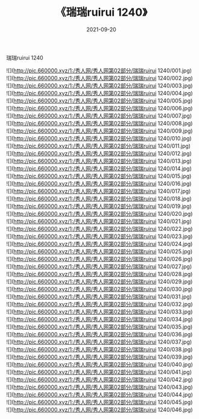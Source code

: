 ﻿---
layout: post
title:  《瑞瑞ruirui 1240》
date:   2021-09-20
img: http://pic.660000.xyz/1:/秀人网/秀人网第02部分/瑞瑞ruirui 1240/000.jpg
categories: [美女, 清纯, 唯美]
---

瑞瑞ruirui 1240

  ![](http://pic.660000.xyz/1:/秀人网/秀人网第02部分/瑞瑞ruirui 1240/001.jpg) <br> ![](http://pic.660000.xyz/1:/秀人网/秀人网第02部分/瑞瑞ruirui 1240/002.jpg) <br> ![](http://pic.660000.xyz/1:/秀人网/秀人网第02部分/瑞瑞ruirui 1240/003.jpg) <br> ![](http://pic.660000.xyz/1:/秀人网/秀人网第02部分/瑞瑞ruirui 1240/004.jpg) <br> ![](http://pic.660000.xyz/1:/秀人网/秀人网第02部分/瑞瑞ruirui 1240/005.jpg) <br> ![](http://pic.660000.xyz/1:/秀人网/秀人网第02部分/瑞瑞ruirui 1240/006.jpg) <br> ![](http://pic.660000.xyz/1:/秀人网/秀人网第02部分/瑞瑞ruirui 1240/007.jpg) <br> ![](http://pic.660000.xyz/1:/秀人网/秀人网第02部分/瑞瑞ruirui 1240/008.jpg) <br> ![](http://pic.660000.xyz/1:/秀人网/秀人网第02部分/瑞瑞ruirui 1240/009.jpg) <br> ![](http://pic.660000.xyz/1:/秀人网/秀人网第02部分/瑞瑞ruirui 1240/010.jpg) <br> ![](http://pic.660000.xyz/1:/秀人网/秀人网第02部分/瑞瑞ruirui 1240/011.jpg) <br> ![](http://pic.660000.xyz/1:/秀人网/秀人网第02部分/瑞瑞ruirui 1240/012.jpg) <br> ![](http://pic.660000.xyz/1:/秀人网/秀人网第02部分/瑞瑞ruirui 1240/013.jpg) <br> ![](http://pic.660000.xyz/1:/秀人网/秀人网第02部分/瑞瑞ruirui 1240/014.jpg) <br> ![](http://pic.660000.xyz/1:/秀人网/秀人网第02部分/瑞瑞ruirui 1240/015.jpg) <br> ![](http://pic.660000.xyz/1:/秀人网/秀人网第02部分/瑞瑞ruirui 1240/016.jpg) <br> ![](http://pic.660000.xyz/1:/秀人网/秀人网第02部分/瑞瑞ruirui 1240/017.jpg) <br> ![](http://pic.660000.xyz/1:/秀人网/秀人网第02部分/瑞瑞ruirui 1240/018.jpg) <br> ![](http://pic.660000.xyz/1:/秀人网/秀人网第02部分/瑞瑞ruirui 1240/019.jpg) <br> ![](http://pic.660000.xyz/1:/秀人网/秀人网第02部分/瑞瑞ruirui 1240/020.jpg) <br> ![](http://pic.660000.xyz/1:/秀人网/秀人网第02部分/瑞瑞ruirui 1240/021.jpg) <br> ![](http://pic.660000.xyz/1:/秀人网/秀人网第02部分/瑞瑞ruirui 1240/022.jpg) <br> ![](http://pic.660000.xyz/1:/秀人网/秀人网第02部分/瑞瑞ruirui 1240/023.jpg) <br> ![](http://pic.660000.xyz/1:/秀人网/秀人网第02部分/瑞瑞ruirui 1240/024.jpg) <br> ![](http://pic.660000.xyz/1:/秀人网/秀人网第02部分/瑞瑞ruirui 1240/025.jpg) <br> ![](http://pic.660000.xyz/1:/秀人网/秀人网第02部分/瑞瑞ruirui 1240/026.jpg) <br> ![](http://pic.660000.xyz/1:/秀人网/秀人网第02部分/瑞瑞ruirui 1240/027.jpg) <br> ![](http://pic.660000.xyz/1:/秀人网/秀人网第02部分/瑞瑞ruirui 1240/028.jpg) <br> ![](http://pic.660000.xyz/1:/秀人网/秀人网第02部分/瑞瑞ruirui 1240/029.jpg) <br> ![](http://pic.660000.xyz/1:/秀人网/秀人网第02部分/瑞瑞ruirui 1240/030.jpg) <br> ![](http://pic.660000.xyz/1:/秀人网/秀人网第02部分/瑞瑞ruirui 1240/031.jpg) <br> ![](http://pic.660000.xyz/1:/秀人网/秀人网第02部分/瑞瑞ruirui 1240/032.jpg) <br> ![](http://pic.660000.xyz/1:/秀人网/秀人网第02部分/瑞瑞ruirui 1240/033.jpg) <br> ![](http://pic.660000.xyz/1:/秀人网/秀人网第02部分/瑞瑞ruirui 1240/034.jpg) <br> ![](http://pic.660000.xyz/1:/秀人网/秀人网第02部分/瑞瑞ruirui 1240/035.jpg) <br> ![](http://pic.660000.xyz/1:/秀人网/秀人网第02部分/瑞瑞ruirui 1240/036.jpg) <br> ![](http://pic.660000.xyz/1:/秀人网/秀人网第02部分/瑞瑞ruirui 1240/037.jpg) <br> ![](http://pic.660000.xyz/1:/秀人网/秀人网第02部分/瑞瑞ruirui 1240/038.jpg) <br> ![](http://pic.660000.xyz/1:/秀人网/秀人网第02部分/瑞瑞ruirui 1240/039.jpg) <br> ![](http://pic.660000.xyz/1:/秀人网/秀人网第02部分/瑞瑞ruirui 1240/040.jpg) <br> ![](http://pic.660000.xyz/1:/秀人网/秀人网第02部分/瑞瑞ruirui 1240/041.jpg) <br> ![](http://pic.660000.xyz/1:/秀人网/秀人网第02部分/瑞瑞ruirui 1240/042.jpg) <br> ![](http://pic.660000.xyz/1:/秀人网/秀人网第02部分/瑞瑞ruirui 1240/043.jpg) <br> ![](http://pic.660000.xyz/1:/秀人网/秀人网第02部分/瑞瑞ruirui 1240/044.jpg) <br> ![](http://pic.660000.xyz/1:/秀人网/秀人网第02部分/瑞瑞ruirui 1240/045.jpg) <br> ![](http://pic.660000.xyz/1:/秀人网/秀人网第02部分/瑞瑞ruirui 1240/046.jpg) <br>